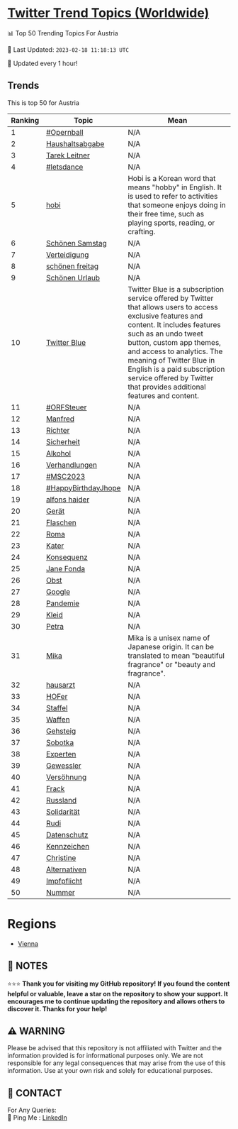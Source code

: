 [Twitter Trend Topics (Worldwide)](https://github.com/ErcinDedeoglu/Twitter-Trend-Topics)
==========


📊 Top 50 Trending Topics For Austria

📆 Last Updated: `2023-02-18 11:18:13 UTC`

🔧 Updated every 1 hour!


## Trends

This is top 50 for Austria

| Ranking | Topic | Mean |
| ------- | ------------ | ------------ |
| 1 | [#Opernball](http://twitter.com/search?q=%23Opernball) | N/A |
| 2 | [Haushaltsabgabe](http://twitter.com/search?q=Haushaltsabgabe) | N/A |
| 3 | [Tarek Leitner](http://twitter.com/search?q=Tarek+Leitner) | N/A |
| 4 | [#letsdance](http://twitter.com/search?q=%23letsdance) | N/A |
| 5 | [hobi](http://twitter.com/search?q=hobi) | Hobi is a Korean word that means "hobby" in English. It is used to refer to activities that someone enjoys doing in their free time, such as playing sports, reading, or crafting. |
| 6 | [Schönen Samstag](http://twitter.com/search?q=Sch%c3%b6nen+Samstag) | N/A |
| 7 | [Verteidigung](http://twitter.com/search?q=Verteidigung) | N/A |
| 8 | [schönen freitag](http://twitter.com/search?q=sch%c3%b6nen+freitag) | N/A |
| 9 | [Schönen Urlaub](http://twitter.com/search?q=Sch%c3%b6nen+Urlaub) | N/A |
| 10 | [Twitter Blue](http://twitter.com/search?q=Twitter+Blue) | Twitter Blue is a subscription service offered by Twitter that allows users to access exclusive features and content. It includes features such as an undo tweet button, custom app themes, and access to analytics. The meaning of Twitter Blue in English is a paid subscription service offered by Twitter that provides additional features and content. |
| 11 | [#ORFSteuer](http://twitter.com/search?q=%23ORFSteuer) | N/A |
| 12 | [Manfred](http://twitter.com/search?q=Manfred) | N/A |
| 13 | [Richter](http://twitter.com/search?q=Richter) | N/A |
| 14 | [Sicherheit](http://twitter.com/search?q=Sicherheit) | N/A |
| 15 | [Alkohol](http://twitter.com/search?q=Alkohol) | N/A |
| 16 | [Verhandlungen](http://twitter.com/search?q=Verhandlungen) | N/A |
| 17 | [#MSC2023](http://twitter.com/search?q=%23MSC2023) | N/A |
| 18 | [#HappyBirthdayJhope](http://twitter.com/search?q=%23HappyBirthdayJhope) | N/A |
| 19 | [alfons haider](http://twitter.com/search?q=alfons+haider) | N/A |
| 20 | [Gerät](http://twitter.com/search?q=Ger%c3%a4t) | N/A |
| 21 | [Flaschen](http://twitter.com/search?q=Flaschen) | N/A |
| 22 | [Roma](http://twitter.com/search?q=Roma) | N/A |
| 23 | [Kater](http://twitter.com/search?q=Kater) | N/A |
| 24 | [Konsequenz](http://twitter.com/search?q=Konsequenz) | N/A |
| 25 | [Jane Fonda](http://twitter.com/search?q=Jane+Fonda) | N/A |
| 26 | [Obst](http://twitter.com/search?q=Obst) | N/A |
| 27 | [Google](http://twitter.com/search?q=Google) | N/A |
| 28 | [Pandemie](http://twitter.com/search?q=Pandemie) | N/A |
| 29 | [Kleid](http://twitter.com/search?q=Kleid) | N/A |
| 30 | [Petra](http://twitter.com/search?q=Petra) | N/A |
| 31 | [Mika](http://twitter.com/search?q=Mika) | Mika is a unisex name of Japanese origin. It can be translated to mean "beautiful fragrance" or "beauty and fragrance". |
| 32 | [hausarzt](http://twitter.com/search?q=hausarzt) | N/A |
| 33 | [HOFer](http://twitter.com/search?q=HOFer) | N/A |
| 34 | [Staffel](http://twitter.com/search?q=Staffel) | N/A |
| 35 | [Waffen](http://twitter.com/search?q=Waffen) | N/A |
| 36 | [Gehsteig](http://twitter.com/search?q=Gehsteig) | N/A |
| 37 | [Sobotka](http://twitter.com/search?q=Sobotka) | N/A |
| 38 | [Experten](http://twitter.com/search?q=Experten) | N/A |
| 39 | [Gewessler](http://twitter.com/search?q=Gewessler) | N/A |
| 40 | [Versöhnung](http://twitter.com/search?q=Vers%c3%b6hnung) | N/A |
| 41 | [Frack](http://twitter.com/search?q=Frack) | N/A |
| 42 | [Russland](http://twitter.com/search?q=Russland) | N/A |
| 43 | [Solidarität](http://twitter.com/search?q=Solidarit%c3%a4t) | N/A |
| 44 | [Rudi](http://twitter.com/search?q=Rudi) | N/A |
| 45 | [Datenschutz](http://twitter.com/search?q=Datenschutz) | N/A |
| 46 | [Kennzeichen](http://twitter.com/search?q=Kennzeichen) | N/A |
| 47 | [Christine](http://twitter.com/search?q=Christine) | N/A |
| 48 | [Alternativen](http://twitter.com/search?q=Alternativen) | N/A |
| 49 | [Impfpflicht](http://twitter.com/search?q=Impfpflicht) | N/A |
| 50 | [Nummer](http://twitter.com/search?q=Nummer) | N/A |



# Regions

* [Vienna](</Austria/Vienna.md>)



## 📝 NOTES

⭐⭐⭐ **Thank you for visiting my GitHub repository! If you found the content helpful or valuable, leave a star on the repository to show your support. It encourages me to continue updating the repository and allows others to discover it. Thanks for your help!**


## ⚠️ WARNING

Please be advised that this repository is not affiliated with Twitter and the information provided is for informational purposes only. We are not responsible for any legal consequences that may arise from the use of this information. Use at your own risk and solely for educational purposes.


## 📨 CONTACT

 For Any Queries:  
            🏓 Ping Me : [LinkedIn](https://www.linkedin.com/in/ercindedeoglu/)
